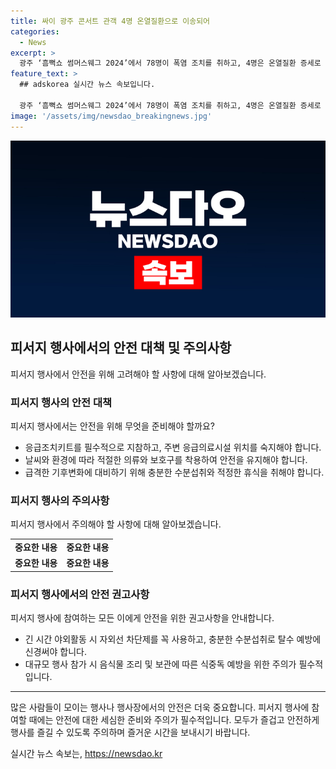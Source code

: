 ```yaml
---
title: 싸이 광주 콘서트 관객 4명 온열질환으로 이송되어
categories:
  - News
excerpt: >
  광주 ‘흠뻑쇼 썸머스웨그 2024’에서 78명이 폭염 조치를 취하고, 4명은 온열질환 증세로 병원 이송. 싸이의 무대에서 팬들의 안전을 위해 대책 마련 필요. 6일의 체감온도는 31.3도로 폭염주의보가 하향조정됐으나, 안전에 주의가 필요한 상황임.
feature_text: >
  ## adskorea 실시간 뉴스 속보입니다.

  광주 ‘흠뻑쇼 썸머스웨그 2024’에서 78명이 폭염 조치를 취하고, 4명은 온열질환 증세로 병원 이송. 싸이의 무대에서 팬들의 안전을 위해 대책 마련 필요. 6일의 체감온도는 31.3도로 폭염주의보가 하향조정됐으나, 안전에 주의가 필요한 상황임.
image: '/assets/img/newsdao_breakingnews.jpg'
---
```


<p><img src="/assets/img/newsdao_breakingnews.jpg" alt="adskorea 속보" /></p>

<h2 data-ke-size="size26">피서지 행사에서의 안전 대책 및 주의사항</h2>

<p data-ke-size="size16">피서지 행사에서 안전을 위해 고려해야 할 사항에 대해 알아보겠습니다.</p>

<h3>피서지 행사의 안전 대책</h3>

<p data-ke-size="size16">피서지 행사에서는 안전을 위해 무엇을 준비해야 할까요?</p>

<ul>
  <li>응급조치키트를 필수적으로 지참하고, 주변 응급의료시설 위치를 숙지해야 합니다.</li>
  <li>날씨와 환경에 따라 적절한 의류와 보호구를 착용하여 안전을 유지해야 합니다.</li>
  <li>급격한 기후변화에 대비하기 위해 충분한 수분섭취와 적정한 휴식을 취해야 합니다.</li>
</ul>

<h3>피서지 행사의 주의사항</h3>

<p data-ke-size="size16">피서지 행사에서 주의해야 할 사항에 대해 알아보겠습니다.</p>

<table>
  <tr>
    <td style="text-align: center; height: 17px;"><b>중요한 내용</b></td>
    <td style="text-align: center; height: 17px;"><b>중요한 내용</b></td>
  </tr>
  <tr>
    <td style="text-align: center; height: 17px;"><b>중요한 내용</b></td>
    <td style="text-align: center; height: 17px;"><b>중요한 내용</b></td>
  </tr>
</table>

<h3>피서지 행사에서의 안전 권고사항</h3>

<p data-ke-size="size16">피서지 행사에 참여하는 모든 이에게 안전을 위한 권고사항을 안내합니다.</p>

<ul>
  <li>긴 시간 야외활동 시 자외선 차단제를 꼭 사용하고, 충분한 수분섭취로 탈수 예방에 신경써야 합니다.</li>
  <li>대규모 행사 참가 시 음식물 조리 및 보관에 따른 식중독 예방을 위한 주의가 필수적입니다.</li>
</ul>

<hr>

<p data-ke-size="size16">많은 사람들이 모이는 행사나 행사장에서의 안전은 더욱 중요합니다. 피서지 행사에 참여할 때에는 안전에 대한 세심한 준비와 주의가 필수적입니다. 모두가 즐겁고 안전하게 행사를 즐길 수 있도록 주의하며 즐거운 시간을 보내시기 바랍니다.</p>
실시간 뉴스 속보는, <a href="https://newsdao.kr" rel="dofollow">https://newsdao.kr</a>


